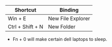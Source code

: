 
| Shortcut  | Binding   |
|---        |---        |
| Win + E   | New File Explorer |
| Ctrl + Shift + N | New Folder |



- Fn + 0 will make certain dell laptops to sleep.
